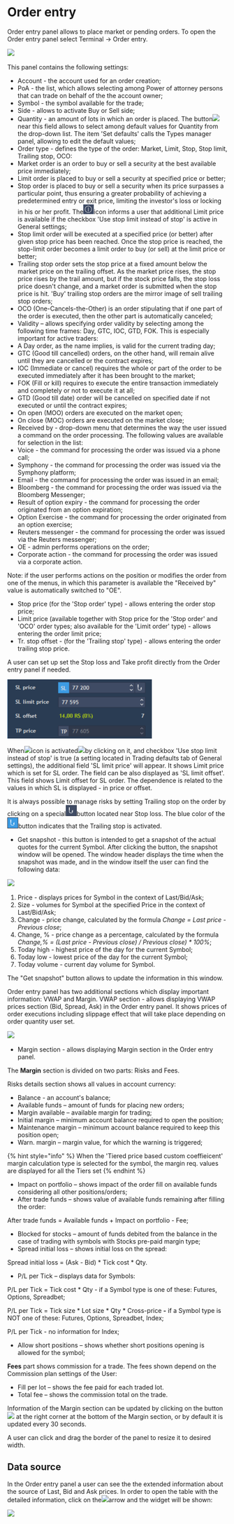 # Order entry

Order entry panel allows to place market or pending orders. To open the Order entry panel select Terminal -> Order entry.

![](<../../../../.gitbook/assets/screenshot\_1 (19).png>)

This panel contains the following settings:

* Account - the account used for an order creation;
* PoA - the list, which allows selecting among Power of attorney persons that can trade on behalf of the the account owner;
* Symbol - the symbol available for the trade;
* Side - allows to activate Buy or Sell side;
* Quantity - an amount of lots in which an order is placed. The button![](../../../../.gitbook/assets/27.png)near this field allows to select among default values for Quantity from the drop-down list. The item 'Set defaults' calls the Types manager panel, allowing to edit the default values;
* Order type - defines the type of the order: Market, Limit, Stop, Stop limit, Trailing stop, OCO:
* Market order is an order to buy or sell a security at the best available price immediately;
* Limit order is placed to buy or sell a security at specified price or better;
* Stop order is placed to buy or sell a security when its price surpasses a particular point, thus ensuring a greater probability of achieving a predetermined entry or exit price, limiting the investor's loss or locking in his or her profit. The![](<../../../../.gitbook/assets/info (1).png>)icon informs a user that additional Limit price is available if the checkbox 'Use stop limit instead of stop' is active in General settings;&#x20;
* Stop limit order will be executed at a specified price (or better) after given stop price has been reached. Once the stop price is reached, the stop-limit order becomes a limit order to buy (or sell) at the limit price or better;
* Trailing stop order sets the stop price at a fixed amount below the market price on the trailing offset. As the market price rises, the stop price rises by the trail amount, but if the stock price falls, the stop loss price doesn't change, and a market order is submitted when the stop price is hit. 'Buy' trailing stop orders are the mirror image of sell trailing stop orders;
* OCO (One-Cancels-the-Other) is an order stipulating that if one part of the order is executed, then the other part is automatically canceled;
* Validity – allows specifying order validity by selecting among the following time frames: Day, GTC, IOC, GTD, FOK. This is especially important for active traders:
* A Day order, as the name implies, is valid for the current trading day;
* GTC (Good till cancelled) orders, on the other hand, will remain alive until they are cancelled or the contract expires;
* IOC (Immediate or cancel) requires the whole or part of the order to be executed immediately after it has been brought to the market;
* FOK (Fill or kill) requires to execute the entire transaction immediately and completely or not to execute it at all;
* GTD (Good till date) order will be cancelled on specified date if not executed or until the contract expires;
* On open (MOO) orders are executed on the market open;&#x20;
* On close (MOC) orders are executed on the market close;
* Received by - drop-down menu that determines the way the user issued a command on the order processing. The following values are available for selection in the list:
* Voice - the command for processing the order was issued via a phone call;
* Symphony - the command for processing the order was issued via the Symphony platform;
* Email - the command for processing the order was issued in an email;
* Bloomberg - the command for processing the order was issued via the Bloomberg Messenger;
* Result of option expiry - the command for processing the order originated from an option expiration;
* Option Exercise - the command for processing the order originated from an option exercise;
* Reuters messenger - the command for processing the order was issued via the Reuters messenger;
* OE - admin performs operations on the order;
* Corporate action - the command for processing the order was issued via a corporate action.

Note: if the user performs actions on the position or modifies the order from one of the menus, in which this parameter is available the "Received by" value is automatically switched to "OE".

* Stop price (for the 'Stop order' type) - allows entering the order stop price;
* Limit price (available together with Stop price for the 'Stop order' and 'OCO' order types; also available for the 'Limit order' type) - allows entering the order limit price;
* Tr. stop offset - (for the 'Trailing stop' type) - allows entering the order trailing stop price.

A user can set up set the Stop loss and Take profit directly from the Order entry panel if needed.

![](<../../../../.gitbook/assets/image (21).png>)

When![](https://lh3.googleusercontent.com/GorKXTd\_KCxMmtRs3gRICVHDJL0cIa1C-Hdg8HtbUnSFtFRA0KIysRo9e1yeh5MPPm5YlfyGVlZqP3ypguEeRAf4xLeQ4p2xEVmACCNWu6ESLb8DBmUxuVWPOMLKOf7n8RcLnuqP)icon is activated![](https://lh4.googleusercontent.com/opZF6TnmrMrQ3ZY2SKJYsPgGYjxZbG1v\_aTqzzFit9JfoDGzkx6eHrjRtgGByjNEI3n6NGQBKVmjMt-R2j12bQ7a0hGO-aYd7PrEBvkjGVmUWYCrZXSH951YAIOPqa\_wcsQf2-lp)by clicking on it, and checkbox 'Use stop limit instead of stop' is true (a setting located in Trading defaults tab of General settings), the additional field 'SL limit price' will appear. It shows Limit price which is set for SL order. The field can be also displayed as 'SL limit offset'. This field shows Limit offset for SL order. The dependence is related to the values in which SL is displayed - in price or offset.

It is always possible to manage risks by setting Trailing stop on the order by clicking on a special![](<../../../../.gitbook/assets/tr-stop-1 (1) (7).png>)button located near Stop loss. The blue color of the![](<../../../../.gitbook/assets/tr-stop2 (1) (1) (7).png>)button indicates that the Trailing stop is activated.

* Get snapshot - this button is intended to get a snapshot of the actual quotes for the current Symbol. After clicking the button, the snapshot window will be opened. The window header displays the time when the snapshot was made, and in the window itself the user can find the following data:

![](../../../../.gitbook/assets/windows\_snap.png)

1. Price - displays prices for Symbol in the context of Last/Bid/Ask;
2. Size - volumes for Symbol at the specified Price in the context of Last/Bid/Ask;
3. Change - price change, calculated by the formula _Change = Last price - Previous close_;
4. Change, % - price change as a percentage, calculated by the formula _Change,% = (Last price - Previous close) / Previous close) \* 100%_;
5. Today high - highest price of the day for the current Symbol;
6. Today low - lowest price of the day for the current Symbol;
7. Today volume - current day volume for Symbol.

The "Get snapshot" button allows to update the information in this window.

Order entry panel has two additional sections which display important information: VWAP and Margin. VWAP section - allows displaying VWAP prices section (Bid, Spread, Ask) in the Order entry panel. It shows prices of order executions including slippage effect that will take place depending on order quantity user set.

![](<../../../../.gitbook/assets/29 (1).png>)

* Margin section - allows displaying Margin section in the Order entry panel.

The **Margin** section is divided on two parts: Risks and Fees.

Risks details section shows all values in account currency:

* Balance - an account's balance;
* Available funds – amount of funds for placing new orders;
* Margin available – available margin for trading;
* Initial margin – minimum account balance required to open the position;
* Maintenance margin – minimum account balance required to keep this position open;
* Warn. margin  – margin value, for which the warning is triggered;

{% hint style="info" %}
When the 'Tiered price based custom coeffieicent' margin calculation type is selected for the symbol, the margin req. values are displayed for all the Tiers set
{% endhint %}

* Impact on portfolio – shows impact of the order fill on available funds considering all other positions/orders;
* After trade funds – shows value of available funds remaining after filling the order:

After trade funds = Available funds + Impact on portfolio - Fee;

* Blocked for stocks – amount of funds debited from the balance in the case of trading with symbols with Stocks pre-paid margin type;
* Spread initial loss – shows initial loss on the spread:

Spread initial loss = (Ask - Bid) \* Tick cost \* Qty.

* P/L per Tick – displays data for Symbols:

P/L per Tick = Tick cost \* Qty - if a Symbol type is one of these: Futures, Options, Spreadbet;

P/L per Tick = Tick size \* Lot size \* Qty \* Cross-price **-** if a Symbol type is NOT one of these: Futures, Options, Spreadbet, Index;

P/L per Tick - no information for Index;

* Allow short positions – shows whether short positions opening is allowed for the symbol;&#x20;

**Fees** part shows commission for a trade. The fees shown depend on the Commission plan settings of the User:

* Fill per lot – shows the fee paid for each traded lot.
* Total fee – shows the commission total on the trade.&#x20;

Information of the Margin section can be updated by clicking on the button![](../../../../.gitbook/assets/30.png) at the right corner at the bottom of the Margin section, or by default it is updated every 30 seconds.

A user can click and drag the border of the panel to resize it to desired width.

## Data source

In the Order entry panel a user can see the the extended information about the source of Last, Bid and Ask prices. In order to open the table with the detailed information, click on the![](<../../../../.gitbook/assets/screenshot\_11 (1).png>)arrow and the widget will be shown:

![](<../../../../.gitbook/assets/screenshot\_2 (17).png>)

